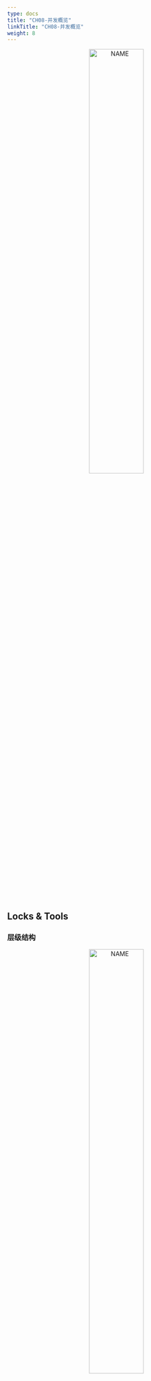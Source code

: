```yaml
---
type: docs
title: "CH08-并发概览"
linkTitle: "CH08-并发概览"
weight: 8
---
```


<div align="center"> <img src="https://infi-img.oss-cn-hangzhou.aliyuncs.com/img/20210425214213.png" style="display:block;width:50%;" alt="NAME" align=center /> </div>

## Locks & Tools

### 层级结构

<div align="center"> <img src="https://infi-img.oss-cn-hangzhou.aliyuncs.com/img/20210425214322.png" style="display:block;width:50%;" alt="NAME" align=center /> </div>

### 接口：Condition

Condition 为接口类型，它将 Object 监视器方法(wait、notify 和 notifyAll)分解成截然不同的对象，以便通过将这些对象与任意 Lock 实现组合使用，为每个对象提供多个等待集 (wait-set)。其中，Lock 替代了 synchronized 方法和语句的使用，Condition 替代了 Object 监视器方法的使用。可以通过 await(),signal() 来休眠/唤醒线程。

### 接口：Lock

Lock 为接口类型，Lock 提供了比使用 synchronized 方法和语句可获得的更广泛的锁定操作。允许更灵活的结构，可以具有差别很大的属性，可以支持多个相关的 Condition 对象。

### 接口：ReadWriteLock

维护了一对相关的锁，一个用于只读操作，另一个用于写入操作。只要没有 writer，读取锁可以由多个 reader 线程同时保持。写入锁是独占的。

### 抽象类：AbstractOwnableSynchonizer

可以由线程以独占方式拥有的同步器。此类为创建锁和相关同步器(伴随着所有权的概念)提供了基础。AbstractOwnableSynchronizer 类本身不管理或使用此信息。但是，子类和工具可以使用适当维护的值帮助控制和监视访问以及提供诊断。

### 抽象类(long)：AbstractQueuedLongSynchronizer

以 long 形式维护同步状态的一个 AbstractQueuedSynchronizer 版本。此类具有的结构、属性和方法与 AbstractQueuedSynchronizer 完全相同，但所有与状态相关的参数和结果都定义为 long 而不是 int。当创建需要 64 位状态的多级别锁和屏障等同步器时，此类很有用。

### 抽象类(int)：AbstractQueuedSynchonizer

其为实现依赖于先进先出 (FIFO) 等待队列的阻塞锁和相关同步器(信号量、事件，等等)提供一个框架。此类的设计目标是成为依靠单个原子 int 值来表示状态的大多数同步器的一个有用基础。

### 锁工具类：LockSupport

LockSupport为常用类，用来创建锁和其他同步类的基本线程阻塞原语。LockSupport的功能和"Thread中的 Thread.suspend()和Thread.resume()有点类似"，LockSupport中的park() 和 unpark() 的作用分别是阻塞线程和解除阻塞线程。但是park()和unpark()不会遇到“Thread.suspend 和 Thread.resume所可能引发的死锁”问题。

### 锁常用类：ReentrantLock

它是一个可重入的互斥锁 Lock，它具有与使用 synchronized 方法和语句所访问的隐式监视器锁相同的一些基本行为和语义，但功能更强大。

### 锁常用类: ReentrantReadWriteLock

ReentrantReadWriteLock是读写锁接口ReadWriteLock的实现类，它包括Lock子类ReadLock和WriteLock。ReadLock是共享锁，WriteLock是独占锁。

### 锁常用类: StampedLock

它是 java8 在 java.util.concurrent.locks 新增的一个 API。StampedLock 控制锁有三种模式(写，读，乐观读)，一个 StampedLock 状态是由版本和模式两个部分组成，锁获取方法返回一个数字作为票据 stamp，它用相应的锁状态表示并控制访问，数字 0 表示没有写锁被授权访问。在读锁上分为悲观锁和乐观锁。

### 工具常用类: CountDownLatch

它是一个同步辅助类，在完成一组正在其他线程中执行的操作之前，它允许一个或多个线程一直等待。

### 工具常用类: CyclicBarrier

CyclicBarrier 为常用类，其是一个同步辅助类，它允许一组线程互相等待，直到到达某个公共屏障点 (common barrier point)。在涉及一组固定大小的线程的程序中，这些线程必须不时地互相等待，此时 CyclicBarrier 很有用。因为该 barrier 在释放等待线程后可以重用，所以称它为循环的 barrier。

### 工具常用类: Phaser

Phaser 是 JDK 7 新增的一个同步辅助类，它可以实现 CyclicBarrier 和 CountDownLatch 类似的功能，而且它支持对任务的动态调整，并支持分层结构来达到更高的吞吐量。

### 工具常用类: Semaphore

Semaphore 为常用类，其是一个计数信号量，从概念上讲，信号量维护了一个许可集。如有必要，在许可可用前会阻塞每一个 acquire()，然后再获取该许可。每个 release() 添加一个许可，从而可能释放一个正在阻塞的获取者。但是，不使用实际的许可对象，Semaphore 只对可用许可的号码进行计数，并采取相应的行动。通常用于限制可以访问某些资源(物理或逻辑的)的线程数目。

### 工具常用类: Exchanger

Exchanger 是用于线程协作的工具类, 主要用于两个线程之间的数据交换。它提供一个同步点，在这个同步点，两个线程可以交换彼此的数据。这两个线程通过 exchange() 方法交换数据，当一个线程先执行 exchange() 方法后，它会一直等待第二个线程也执行 exchange() 方法，当这两个线程到达同步点时，这两个线程就可以交换数据了。

## Collections: 并发集合

### 层级结构

<div align="center"> <img src="https://infi-img.oss-cn-hangzhou.aliyuncs.com/img/20210425215322.png" style="display:block;width:50%;" alt="NAME" align=center /> </div>

### Queue: ArrayBlockingQueue

一个由数组支持的有界阻塞队列。此队列按 FIFO(先进先出)原则对元素进行排序。队列的头部是在队列中存在时间最长的元素。队列的尾部是在队列中存在时间最短的元素。新元素插入到队列的尾部，队列获取操作则是从队列头部开始获得元素。

### Queue: LinkedBlockingQueue

一个基于已链接节点的、范围任意的 blocking queue。此队列按 FIFO(先进先出)排序元素。队列的头部 是在队列中时间最长的元素。队列的尾部 是在队列中时间最短的元素。新元素插入到队列的尾部，并且队列获取操作会获得位于队列头部的元素。链接队列的吞吐量通常要高于基于数组的队列，但是在大多数并发应用程序中，其可预知的性能要低。

### Queue: LinkedBlockingDeque

一个基于已链接节点的、任选范围的阻塞双端队列。

### Queue: ConcurrentLinkedQueue

一个基于链接节点的无界线程安全队列。此队列按照 FIFO(先进先出)原则对元素进行排序。队列的头部 是队列中时间最长的元素。队列的尾部 是队列中时间最短的元素。新的元素插入到队列的尾部，队列获取操作从队列头部获得元素。当多个线程共享访问一个公共 collection 时，ConcurrentLinkedQueue 是一个恰当的选择。此队列不允许使用 null 元素。

### Queue: ConcurrentLinkedDeque

是双向链表实现的无界队列，该队列同时支持FIFO和FILO两种操作方式。

### Queue: DelayQueue

延时无界阻塞队列，使用 Lock 机制实现并发访问。队列里只允许放可以“延期”的元素，队列中的 head 是最先“到期”的元素。如果队里中没有元素到“到期”，那么就算队列中有元素也不能获取到。

### Queue: PriorityBlockingQueue

无界优先级阻塞队列，使用 Lock 机制实现并发访问。priorityQueue 的线程安全版，不允许存放 null 值，依赖于 comparable 的排序，不允许存放不可比较的对象类型。

### Queue: SynchronousQueue

没有容量的同步队列，通过CAS实现并发访问，支持FIFO和FILO

### Queue: LinkedTransferQueue

JDK 7新增，单向链表实现的无界阻塞队列，通过CAS实现并发访问，队列元素使用 FIFO(先进先出)方式。LinkedTransferQueue可以说是ConcurrentLinkedQueue、SynchronousQueue(公平模式)和LinkedBlockingQueue的超集, 它不仅仅综合了这几个类的功能，同时也提供了更高效的实现。

### List: CopyOnWriteArrayList

ArrayList 的一个线程安全的变体，其中所有可变操作(add、set 等等)都是通过对底层数组进行一次新的复制来实现的。这一般需要很大的开销，但是当遍历操作的数量大大超过可变操作的数量时，这种方法可能比其他替代方法更 有效。在不能或不想进行同步遍历，但又需要从并发线程中排除冲突时，它也很有用。

### Set: CopyOnWriteArraySet

对其所有操作使用内部CopyOnWriteArrayList的Set。即将所有操作转发至CopyOnWriteArayList来进行操作，能够保证线程安全。在add时，会调用addIfAbsent，由于每次add时都要进行数组遍历，因此性能会略低于CopyOnWriteArrayList。

### Set: ConcurrentSkipListSet

一个基于ConcurrentSkipListMap 的可缩放并发 NavigableSet 实现。set 的元素可以根据它们的自然顺序进行排序，也可以根据创建 set 时所提供的 Comparator 进行排序，具体取决于使用的构造方法。

### Map: ConcurrentHashMap

是线程安全HashMap的。ConcurrentHashMap在JDK 7之前是通过Lock和segment(分段锁)实现，JDK 8 之后改为CAS+synchronized来保证并发安全。

### Map: ConcurrentSkipListMap

线程安全的有序的哈希表(相当于线程安全的TreeMap);映射可以根据键的自然顺序进行排序，也可以根据创建映射时所提供的 Comparator 进行排序，具体取决于使用的构造方法。

## Atomic: 原子类

其基本的特性就是在多线程环境下，当有多个线程同时执行这些类的实例包含的方法时，具有排他性，即当某个线程进入方法，执行其中的指令时，不会被其他线程打断，而别的线程就像自旋锁一样，一直等到该方法执行完成，才由JVM从等待队列中选择一个另一个线程进入，这只是一种逻辑上的理解。实际上是借助硬件的相关指令来实现的，不会阻塞线程(或者说只是在硬件级别上阻塞了)。

### 基础类型：AtomicBoolean、AtomicInteger、AtomicLong

### 数组：AtomicIntegerArray，AtomicLongArray，BooleanArray

### 引用：AtomicReference，AtomicMarkedReference，AtomicStampedReference

### FieldUpdater：AtomicLongFieldUpdater，AtomicIntegerFieldUpdater，AtomicReferenceFieldUpdater

## Executors：线程池

### 层级结构

<div align="center"> <img src="https://infi-img.oss-cn-hangzhou.aliyuncs.com/img/20210425220210.png" style="display:block;width:50%;" alt="NAME" align=center /> </div>

### 接口：Executor

Executor 接口提供一种将任务提交与每个任务将如何运行的机制(包括线程使用的细节、调度等)分离开来的方法。通常使用 Executor 而不是显式地创建线程。

### ExecutorService

ExecutorService 继承自 Executor 接口，ExecutorService 提供了管理终止的方法，以及可为跟踪一个或多个异步任务执行状况而生成 Future 的方法。 可以关闭 ExecutorService，这将导致其停止接受新任务。关闭后，执行程序将最后终止，这时没有任务在执行，也没有任务在等待执行，并且无法提交新任务。

### ScheduledExecutorService

ScheduledExecutorService继承自ExecutorService接口，可安排在给定的延迟后运行或定期执行的命令。

### AbstractExecutorService

AbstractExecutorService 继承自 ExecutorService 接口，其提供 ExecutorService 执行方法的默认实现。此类使用 newTaskFor 返回的 RunnableFuture 实现 submit、invokeAny 和 invokeAll 方法，默认情况下，RunnableFuture 是此包中提供的 FutureTask 类。

### FutureTask

FutureTask 为 Future 提供了基础实现，如获取任务执行结果(get)和取消任务(cancel)等。如果任务尚未完成，获取任务执行结果时将会阻塞。一旦执行结束，任务就不能被重启或取消(除非使用runAndReset执行计算)。FutureTask 常用来封装 Callable 和 Runnable，也可以作为一个任务提交到线程池中执行。除了作为一个独立的类之外，此类也提供了一些功能性函数供我们创建自定义 task 类使用。FutureTask 的线程安全由CAS来保证。

### 核心: ThreadPoolExecutor

ThreadPoolExecutor 实现了 AbstractExecutorService 接口，也是一个 ExecutorService，它使用可能的几个池线程之一执行每个提交的任务，通常使用 Executors 工厂方法配置。 线程池可以解决两个不同问题: 由于减少了每个任务调用的开销，它们通常可以在执行大量异步任务时提供增强的性能，并且还可以提供绑定和管理资源(包括执行任务集时使用的线程)的方法。每个 ThreadPoolExecutor 还维护着一些基本的统计数据，如完成的任务数。

### 核心: ScheduledThreadExecutor

ScheduledThreadPoolExecutor 实现 ScheduledExecutorService 接口，可安排在给定的延迟后运行命令，或者定期执行命令。需要多个辅助线程时，或者要求 ThreadPoolExecutor 具有额外的灵活性或功能时，此类要优于 Timer。

### 核心: Fork/Join框架

ForkJoinPool 是JDK 7 加入的一个线程池类。Fork/Join 技术是分治算法(Divide-and-Conquer)的并行实现，它是一项可以获得良好的并行性能的简单且高效的设计技术。目的是为了帮助我们更好地利用多处理器带来的好处，使用所有可用的运算能力来提升应用的性能。

### 工具类: Executors

Executors 是一个工具类，用其可以创建 ExecutorService、ScheduledExecutorService、ThreadFactory、Callable 等对象。它的使用融入到了 ThreadPoolExecutor, ScheduledThreadExecutor 和 ForkJoinPool 中。


